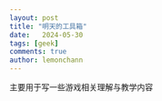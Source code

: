 ```yaml
---
layout: post
title: "明天的工具箱"
date:   2024-05-30
tags: [geek]
comments: true
author: lemonchann
---
```


主要用于写一些游戏相关理解与教学内容

<!-- more -->

